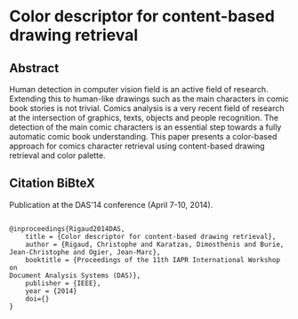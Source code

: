 Color descriptor for content-based drawing retrieval
===============================================
   
Abstract
------------------------------------------------
Human detection in computer vision field is an
active field of research. Extending this to human-like drawings
such as the main characters in comic book stories is not
trivial. Comics analysis is a very recent field of research at the
intersection of graphics, texts, objects and people recognition.
The detection of the main comic characters is an essential step
towards a fully automatic comic book understanding. This paper
presents a color-based approach for comics character retrieval
using content-based drawing retrieval and color palette.


Citation BiBteX
-------------------------------------------------
Publication at the DAS'14 conference (April 7-10, 2014).
<pre><code>
@inproceedings{Rigaud2014DAS,
	title = {Color descriptor for content-based drawing retrieval},
	author = {Rigaud, Christophe and Karatzas, Dimosthenis and Burie, Jean-Christophe and Ogier, Jean-Marc},
	booktitle = {Proceedings of the 11th IAPR International Workshop on
Document Analysis Systems (DAS)},
	publisher = {IEEE},
	year = {2014}
	doi={}
}
</code></pre>

